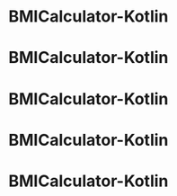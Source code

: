 # BMICalculator-Kotlin
# BMICalculator-Kotlin
# BMICalculator-Kotlin
# BMICalculator-Kotlin
# BMICalculator-Kotlin
